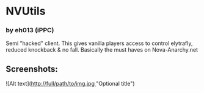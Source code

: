 # NVUtils
### by eh013 (iPPC)
Semi "hacked" client. This gives vanilla players access to control elytrafly, reduced knockback &amp; no fall. Basically the must haves on Nova-Anarchy.net

## Screenshots:
![Alt text]([http://full/path/to/img.jpg ](https://media.discordapp.net/attachments/1327428959885070437/1331062942140993566/2025-01-21_00.45.00.png?ex=67904077&is=678eeef7&hm=aa0cce573e30b8896f4e6dec30eee0fd1d572b7f63ce7117ede3b418f2bc8757&=&format=webp&quality=lossless&width=926&height=486)"Optional title")
